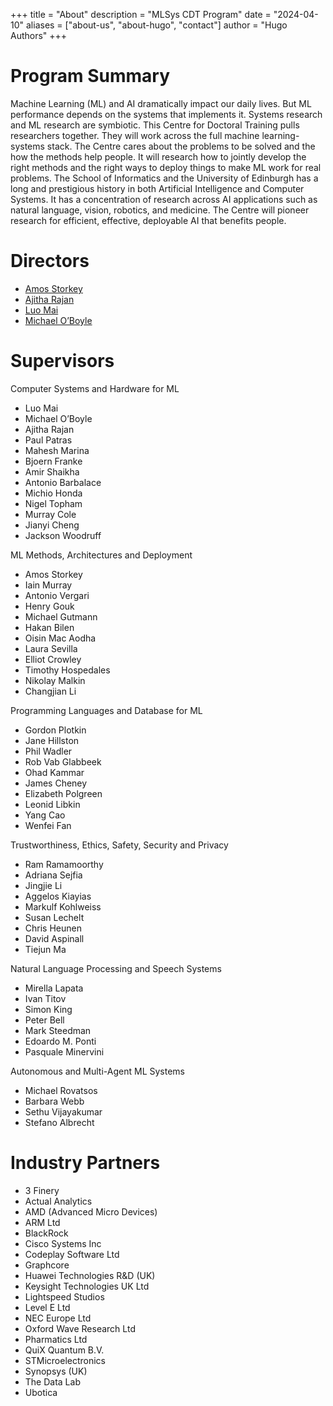+++
title = "About"
description = "MLSys CDT Program"
date = "2024-04-10"
aliases = ["about-us", "about-hugo", "contact"]
author = "Hugo Authors"
+++

# Program Summary

Machine Learning (ML) and AI dramatically impact our daily lives. But ML performance depends on the systems that implements it. Systems research and ML research are symbiotic.
This Centre for Doctoral Training pulls researchers together. They will work across the full machine learning-systems stack. 
The Centre cares about the problems to be solved and the how the methods help people. It will research how to jointly develop the right methods and the right ways to deploy things to make ML work for real problems. 
The School of Informatics and the University of Edinburgh has a long and prestigious history in both Artificial Intelligence and Computer Systems. It has a concentration of research across AI applications such as natural language, vision, robotics, and medicine.
The Centre will pioneer research for efficient, effective, deployable AI that benefits people. 

# Directors

- [Amos Storkey](https://homepages.inf.ed.ac.uk/amos/)
- [Ajitha Rajan](https://homepages.inf.ed.ac.uk/arajan/)
- [Luo Mai](https://luomai.github.io/)
- [Michael O’Boyle](https://www.dcs.ed.ac.uk/home/mob/)

# Supervisors

Computer Systems and Hardware for ML

- Luo Mai
- Michael O’Boyle
- Ajitha Rajan
- Paul Patras
- Mahesh Marina
- Bjoern Franke
- Amir Shaikha
- Antonio Barbalace
- Michio Honda
- Nigel Topham
- Murray Cole
- Jianyi Cheng
- Jackson Woodruff

ML Methods, Architectures and Deployment

- Amos Storkey
- Iain Murray
- Antonio Vergari
- Henry Gouk
- Michael Gutmann
- Hakan Bilen
- Oisin Mac Aodha
- Laura Sevilla
- Elliot Crowley
- Timothy Hospedales
- Nikolay Malkin
- Changjian Li

Programming Languages and Database for ML

- Gordon Plotkin
- Jane Hillston
- Phil Wadler
- Rob Vab Glabbeek
- Ohad Kammar
- James Cheney
- Elizabeth Polgreen
- Leonid Libkin
- Yang Cao
- Wenfei Fan

Trustworthiness, Ethics, Safety, Security and Privacy

- Ram Ramamoorthy
- Adriana Sejfia
- Jingjie Li
- Aggelos Kiayias
- Markulf Kohlweiss
- Susan Lechelt
- Chris Heunen
- David Aspinall
- Tiejun Ma

Natural Language Processing and Speech Systems

- Mirella Lapata
- Ivan Titov
- Simon King
- Peter Bell
- Mark Steedman
- Edoardo M. Ponti
- Pasquale Minervini

Autonomous and Multi-Agent ML Systems

- Michael Rovatsos
- Barbara Webb
- Sethu Vijayakumar
- Stefano Albrecht

# Industry Partners

- 3 Finery
- Actual Analytics
- AMD (Advanced Micro Devices)
- ARM Ltd
- BlackRock
- Cisco Systems Inc
- Codeplay Software Ltd
- Graphcore
- Huawei Technologies R&D (UK)
- Keysight Technologies UK Ltd
- Lightspeed Studios
- Level E Ltd
- NEC Europe Ltd
- Oxford Wave Research Ltd
- Pharmatics Ltd
- QuiX Quantum B.V.
- STMicroelectronics
- Synopsys (UK)
- The Data Lab
- Ubotica

